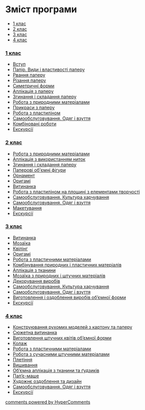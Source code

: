 <div id="hypercomments_widget" class="js-hypercomments-widget invisible"></div>

# Зміст програми
<div>
  <!-- Nav tabs -->
  <ul class="nav nav-tabs" role="tablist">
    <li role="presentation" class="active"><a href="#home" aria-controls="home" role="tab" data-toggle="tab">1 клас</a></li>
    <li role="presentation"><a href="#menu1" aria-controls="menu1" role="tab" data-toggle="tab">2 клас</a></li>
    <li role="presentation"><a href="#menu2" aria-controls="menu2" role="tab" data-toggle="tab">3 клас</a></li>
    <li role="presentation"><a href="#menu3" aria-controls="menu3" role="tab" data-toggle="tab">4 клас</a></li>
  </ul>
  <!-- Tab panes -->
  <div class="tab-content">
<div role="tabpanel" class="tab-pane active" id="home"><h3><a href="http://workmon14-new.ed-era.com/1/1_klas.html">1 клас</a></h3>
<ul type="disc">
<li><a href="http://workmon14-new.ed-era.com/1/vstup.html">Вступ</a></li>
<li><a href="http://workmon14-new.ed-era.com/1/papir_v%D1%83d%D1%83_i_vlast%D1%83vosti_paperu.html">Папір. Види і властивості паперу</a></li>
<li><a href="http://workmon14-new.ed-era.com/1/rvannya_paperu.html">Рвання паперу</a></li>
<li><a href="http://workmon14-new.ed-era.com/1/rizannya_paperu.html">Різання паперу</a></li>
<li><a href="http://workmon14-new.ed-era.com/1/s%D1%83metr%D1%83chni_form%D1%83.html">Симетричні форми</a></li>
<li><a href="http://workmon14-new.ed-era.com/1/aplikatsiya_z_paperu.html">Аплікація з паперу</a></li>
<li><a href="http://workmon14-new.ed-era.com/1/zg%D1%83nannya_i_skladannya_paperu.html">Згинання і складання паперу</a></li>
<li><a href="http://workmon14-new.ed-era.com/1/robota_z_pr%D1%83rodn%D1%83m%D1%83_materialam%D1%83.html">Робота з природними матеріалами</a></li>
<li><a href="http://workmon14-new.ed-era.com/1/pr%D1%83kras%D1%83_z_paperu.html">Прикраси з паперу</a></li>
<li><a href="http://workmon14-new.ed-era.com/1/robota_z_plast%D1%83linom.html">Робота з пластиліном</a></li>
<li><a href="http://workmon14-new.ed-era.com/1/samoobslugovuvannya.html">Самообслуговування. Одяг і взуття</a></li>
<li><a href="http://workmon14-new.ed-era.com/1/kombinovani_robot%D1%83.html">Комбіновані роботи</a></li>
<li><a href="http://workmon14-new.ed-era.com/1/ekskursiyi.html">Екскурсії</a></li>
</ul>
</div>
<div role="tabpanel" class="tab-pane" id="menu1"><h3><a href="http://workmon14-new.ed-era.com/2/2_klas.html">2 клас</a></h3>
<ul type="disc">
<li><a href="http://workmon14-new.ed-era.com/2/robota_z_pr%D1%83rodn%D1%83m%D1%83_materialam%D1%83.html">Робота з природними матеріалами</a></li>
<li><a href="http://workmon14-new.ed-era.com/2/aplikatsiya_z_v%D1%83kor%D1%83stannyam_n%D1%83tok.html">Аплікація з використанням ниток</a></li>
<li><a href="http://workmon14-new.ed-era.com/2/zg%D1%83nannya_i_skladannya_paperu.html">Згинання і складання паперу</a></li>
<li><a href="http://workmon14-new.ed-era.com/2/paperovi_obyemni_figur%D1%83.html">Паперові об'ємні фігури</a></li>
<li><a href="http://workmon14-new.ed-era.com/2/ornament.html">Орнамент</a></li>
<li><a href="http://workmon14-new.ed-era.com/2/or%D1%83gami.html">Оригамі</a></li>
<li><a href="http://workmon14-new.ed-era.com/2/v%D1%83t%D1%83nanka.html">Витинанка</a></li>
<li><a href="http://workmon14-new.ed-era.com/2/robota_z_plast%D1%83linom_na_plosch%D1%83ni_z_elementam%D1%83_tvorchosti.html">Робота з пластиліном на площині з елементами творчості</a></li>
<li><a href="http://workmon14-new.ed-era.com/2/samoobslugovuvannya_kultura_kharchuvannya.html">Самообслуговування. Культура харчування</a></li>
<li><a href="http://workmon14-new.ed-era.com/2/samoobslugovuvannya_odyag_i_vzuttya.html">Самообслуговування. Одяг і взуття</a></li>
<li><a href="http://workmon14-new.ed-era.com/2/maketuvannya.html">Макетування</a></li>
<li><a href="http://workmon14-new.ed-era.com/2/ekskursiyi.html">Екскурсії</a></li>
</ul>
</div>
<div role="tabpanel" class="tab-pane" id="menu2"><h3><a href="http://workmon14-new.ed-era.com/3/3_klas.html">3 клас</a></h3>
<ul type="disc">
<li><a href="http://workmon14-new.ed-era.com/3/v%D1%83t%D1%83nanka.html">Витинанка</a></li>
<li><a href="http://workmon14-new.ed-era.com/3/mozayika.html">Мозаїка</a></li>
<li><a href="http://workmon14-new.ed-era.com/3/kviling.html">Квілінг</a></li>
<li><a href="http://workmon14-new.ed-era.com/3/or%D1%83gami.html">Оригамі</a></li>
<li><a href="http://workmon14-new.ed-era.com/3/robota_z_plast%D1%83linom.html">Робота з пластичними матеріалами</a></li>
<li><a href="http://workmon14-new.ed-era.com/3/kombinuvannya_pr%D1%83rodn%D1%83kh_i_plast%D1%83chn%D1%83kh_materialiv.html">Комбінування природних і пластичних матеріалів</a></li>
<li><a href="http://workmon14-new.ed-era.com/3/aplikatsiya_z_tkan%D1%83n%D1%83.html">Аплікація з тканини</a></li>
<li><a href="http://workmon14-new.ed-era.com/3/mozayika_z_pr%D1%83rodn%D1%83kh_i_shtuchn%D1%83kh_materialiv.html">Мозаїка з природних і штучних матеріалів</a></li>
<li><a href="http://workmon14-new.ed-era.com/3/dekoruvannya_v%D1%83robiv.html">Декорування виробів</a></li>
<li><a href="http://workmon14-new.ed-era.com/3/samoobslugovuvannya_kultura_kharchuvannya.html">Самообслуговування. Культура харчування</a></li>
<li><a href="http://workmon14-new.ed-era.com/3/samoobslugovuvannya_odyag_i_vzuttya.html">Самообслуговування. Одяг і взуття</a></li>
<li><a href="http://workmon14-new.ed-era.com/3/v%D1%83gotovlennya_i_ozdoblennya_v%D1%83robiv_obyemnoyi_form%D1%83.html">Виготовлення і оздоблення виробів об’ємної форми</a></li>
<li><a href="http://workmon14-new.ed-era.com/3/ekskursiyi.html">Екскурсії</a></li>
</ul>
</div>
<div role="tabpanel" class="tab-pane" id="menu3"><h3><a href="http://workmon14-new.ed-era.com/4/4_klas.html">4 клас</a></h3>
<ul type="disc">
<li><a href="http://workmon14-new.ed-era.com/4/konstruyuvannya_rukhomikh_modeley_z_kartonu_ta_paperu.html">Конструювання рухомих моделей з картону та паперу</a></li>
<li><a href="http://workmon14-new.ed-era.com/4/v%D1%83t%D1%83nanka.html">Сюжетна витинанка</a></li>
<li><a href="http://workmon14-new.ed-era.com/4/v%D1%83gotovlennya_schtuchnyx_kvitiv_obyemnoyi_form%D1%83.html">Виготовлення штучних квітів об’ємної форми</a></li>
<li><a href="http://workmon14-new.ed-era.com/4/kolaz.html">Колаж</a></li>
<li><a href="http://workmon14-new.ed-era.com/4/robota_z_plast%D1%83linom.html">Робота з пластичними матеріалами</a></li>
<li><a href="http://workmon14-new.ed-era.com/4/robota_z_suchacnymu_schtuchnymy_materialam%D1%83.html">Робота з сучасними штучними матеріалами</a></li>
<li><a href="http://workmon14-new.ed-era.com/4/pletinnya.html">Плетіння</a></li>
<li><a href="http://workmon14-new.ed-era.com/4/vishivannya.html">Вишивання</a></li>
<li><a href="http://workmon14-new.ed-era.com/4/obyemna_aplikatsiya_z_tkan%D1%83n%D1%83_ta_gydzykiv.html">Об’ємна аплікація з тканини та ґудзиків</a></li>
<li><a href="http://workmon14-new.ed-era.com/4/papye-mashe.html">Пап’є-маше</a></li>
<li><a href="http://workmon14-new.ed-era.com/4/khudozhnye_ozdoblennya_ta_d%D1%83zayn.html">Художнє оздоблення та дизайн</a></li>
<li><a href="http://workmon14-new.ed-era.com/4/samoobslugovuvannya_odyag_i_vzuttya.html">Самообслуговування. Одяг і взуття</a></li>
<li><a href="http://workmon14-new.ed-era.com/4/ekskursiyi.html">Екскурсії</a></li>
</ul>
</div>
</div>
</div>

<div class="js-hypercomments-container">
<a href="http://hypercomments.com" class="hc-link" title="comments widget">comments powered by HyperComments</a>
</div>